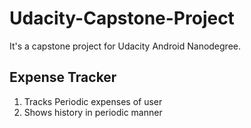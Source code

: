 # Udacity-Capstone-Project
It's a capstone project for Udacity  Android Nanodegree.


## Expense Tracker

1. Tracks Periodic expenses of user
2. Shows history in periodic manner

